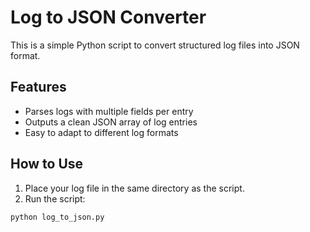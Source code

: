 # Log to JSON Converter

This is a simple Python script to convert structured log files into JSON format.

## Features
- Parses logs with multiple fields per entry
- Outputs a clean JSON array of log entries
- Easy to adapt to different log formats

## How to Use

1. Place your log file in the same directory as the script.
2. Run the script:

```bash
python log_to_json.py

